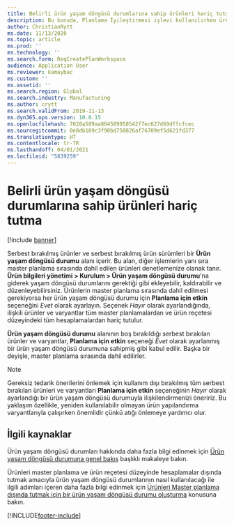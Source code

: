 ```yaml
---
title: Belirli ürün yaşam döngüsü durumlarına sahip ürünleri hariç tutma
description: Bu konuda, Planlama İyileştirmesi işlevi kullanılırken ürünlerin yaşam döngüsü durumlarına göre nasıl hariç tutulacağı açıklanmaktadır.
author: ChristianRytt
ms.date: 11/13/2020
ms.topic: article
ms.prod: ''
ms.technology: ''
ms.search.form: ReqCreatePlanWorkspace
audience: Application User
ms.reviewer: kamaybac
ms.custom: ''
ms.assetid: ''
ms.search.region: Global
ms.search.industry: Manufacturing
ms.author: crytt
ms.search.validFrom: 2019-11-13
ms.dyn365.ops.version: 10.0.15
ms.openlocfilehash: 7028a509aa884589958542f7ec627d69dffcfcec
ms.sourcegitcommit: 0e8db169c3f90bd750826af76709ef5d621fd377
ms.translationtype: HT
ms.contentlocale: tr-TR
ms.lasthandoff: 04/01/2021
ms.locfileid: "5839259"
---
```

# <a name="exclude-products-that-have-specific-product-lifecycle-states"></a>Belirli ürün yaşam döngüsü durumlarına sahip ürünleri hariç tutma

[!include [banner](../../includes/banner.md)]

Serbest bırakılmış ürünler ve serbest bırakılmış ürün sürümleri bir **Ürün yaşam döngüsü durumu** alanı içerir. Bu alan, diğer işlemlerin yanı sıra master planlama sırasında dahil edilen ürünleri denetlemenize olanak tanır. **Ürün bilgileri yönetimi \> Kurulum \> Ürün yaşam döngüsü durumu**'na giderek yaşam döngüsü durumlarını gerektiği gibi ekleyebilir, kaldırabilir ve düzenleyebilirsiniz. Ürünlerin master planlama sırasında dahil edilmesi gerekiyorsa her ürün yaşam döngüsü durumu için **Planlama için etkin** seçeneğini *Evet* olarak ayarlayın. Seçenek *Hayır* olarak ayarlandığında, ilişkili ürünler ve varyantlar tüm master planlamalardan ve ürün reçetesi düzeyindeki tüm hesaplamalardan hariç tutulur.

**Ürün yaşam döngüsü durumu** alanının boş bırakıldığı serbest bırakılan ürünler ve varyantlar, **Planlama için etkin** seçeneği *Evet* olarak ayarlanmış bir ürün yaşam döngüsü durumuna sahipmiş gibi kabul edilir. Başka bir deyişle, master planlama sırasında dahil edilirler.

> [!NOTE]
> Gereksiz tedarik önerilerini önlemek için kullanım dışı bırakılmış tüm serbest bırakılan ürünleri ve varyantları **Planlama için etkin** seçeneğinin *Hayır* olarak ayarlandığı bir ürün yaşam döngüsü durumuyla ilişkilendirmenizi öneririz. Bu yaklaşım özellikle, yeniden kullanılabilir olmayan ürün yapılandırma varyantlarıyla çalışırken önemlidir çünkü atığı önlemeye yardımcı olur.

## <a name="related-resources"></a>İlgili kaynaklar

Ürün yaşam döngüsü durumları hakkında daha fazla bilgi edinmek için [Ürün yaşam döngüsü durumuna genel bakış](../../pim/product-lifecycle.md) başlıklı makaleye bakın.

Ürünleri master planlama ve ürün reçetesi düzeyinde hesaplamalar dışında tutmak amacıyla ürün yaşam döngüsü durumlarının nasıl kullanılacağı ile ilgili adımları içeren daha fazla bilgi edinmek için [Ürünleri Master planlama dışında tutmak için bir ürün yaşam döngüsü durumu oluşturma](../../pim/tasks/exclude-products-master-planning.md) konusuna bakın.


[!INCLUDE[footer-include](../../../includes/footer-banner.md)]